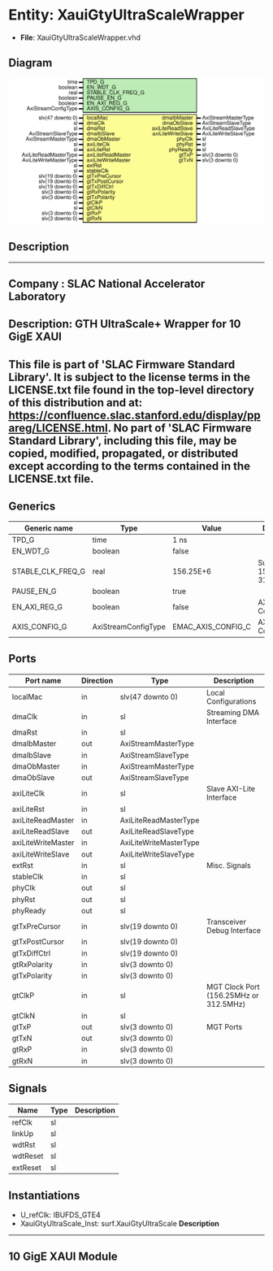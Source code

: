 # Entity: XauiGtyUltraScaleWrapper

- **File**: XauiGtyUltraScaleWrapper.vhd
## Diagram

![Diagram](XauiGtyUltraScaleWrapper.svg "Diagram")
## Description

-----------------------------------------------------------------------------
 Company    : SLAC National Accelerator Laboratory
-----------------------------------------------------------------------------
 Description: GTH UltraScale+ Wrapper for 10 GigE XAUI
-----------------------------------------------------------------------------
 This file is part of 'SLAC Firmware Standard Library'.
 It is subject to the license terms in the LICENSE.txt file found in the
 top-level directory of this distribution and at:
    https://confluence.slac.stanford.edu/display/ppareg/LICENSE.html.
 No part of 'SLAC Firmware Standard Library', including this file,
 may be copied, modified, propagated, or distributed except according to
 the terms contained in the LICENSE.txt file.
-----------------------------------------------------------------------------
## Generics

| Generic name      | Type                | Value              | Description                    |
| ----------------- | ------------------- | ------------------ | ------------------------------ |
| TPD_G             | time                | 1 ns               |                                |
| EN_WDT_G          | boolean             | false              |                                |
| STABLE_CLK_FREQ_G | real                | 156.25E+6          |  Support 156.25MHz or 312.5MHz |
| PAUSE_EN_G        | boolean             | true               |                                |
| EN_AXI_REG_G      | boolean             | false              | AXI-Lite Configurations        |
| AXIS_CONFIG_G     | AxiStreamConfigType | EMAC_AXIS_CONFIG_C | AXI Streaming Configurations   |
## Ports

| Port name          | Direction | Type                   | Description                            |
| ------------------ | --------- | ---------------------- | -------------------------------------- |
| localMac           | in        | slv(47 downto 0)       | Local Configurations                   |
| dmaClk             | in        | sl                     | Streaming DMA Interface                |
| dmaRst             | in        | sl                     |                                        |
| dmaIbMaster        | out       | AxiStreamMasterType    |                                        |
| dmaIbSlave         | in        | AxiStreamSlaveType     |                                        |
| dmaObMaster        | in        | AxiStreamMasterType    |                                        |
| dmaObSlave         | out       | AxiStreamSlaveType     |                                        |
| axiLiteClk         | in        | sl                     | Slave AXI-Lite Interface               |
| axiLiteRst         | in        | sl                     |                                        |
| axiLiteReadMaster  | in        | AxiLiteReadMasterType  |                                        |
| axiLiteReadSlave   | out       | AxiLiteReadSlaveType   |                                        |
| axiLiteWriteMaster | in        | AxiLiteWriteMasterType |                                        |
| axiLiteWriteSlave  | out       | AxiLiteWriteSlaveType  |                                        |
| extRst             | in        | sl                     | Misc. Signals                          |
| stableClk          | in        | sl                     |                                        |
| phyClk             | out       | sl                     |                                        |
| phyRst             | out       | sl                     |                                        |
| phyReady           | out       | sl                     |                                        |
| gtTxPreCursor      | in        | slv(19 downto 0)       | Transceiver Debug Interface            |
| gtTxPostCursor     | in        | slv(19 downto 0)       |                                        |
| gtTxDiffCtrl       | in        | slv(19 downto 0)       |                                        |
| gtRxPolarity       | in        | slv(3 downto 0)        |                                        |
| gtTxPolarity       | in        | slv(3 downto 0)        |                                        |
| gtClkP             | in        | sl                     | MGT Clock Port (156.25MHz or 312.5MHz) |
| gtClkN             | in        | sl                     |                                        |
| gtTxP              | out       | slv(3 downto 0)        | MGT Ports                              |
| gtTxN              | out       | slv(3 downto 0)        |                                        |
| gtRxP              | in        | slv(3 downto 0)        |                                        |
| gtRxN              | in        | slv(3 downto 0)        |                                        |
## Signals

| Name     | Type | Description |
| -------- | ---- | ----------- |
| refClk   | sl   |             |
| linkUp   | sl   |             |
| wdtRst   | sl   |             |
| wdtReset | sl   |             |
| extReset | sl   |             |
## Instantiations

- U_refClk: IBUFDS_GTE4
- XauiGtyUltraScale_Inst: surf.XauiGtyUltraScale
**Description**
--------------------
 10 GigE XAUI Module
--------------------

